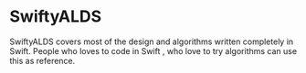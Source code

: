 # SwiftyALDS
SwiftyALDS covers most of the design and algorithms written completely in Swift. People who loves to code in Swift , who love to try algorithms can use this as reference.
